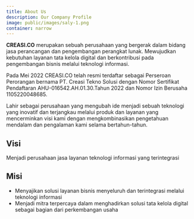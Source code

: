 ```yaml
---
title: About Us
description: Our Company Profile
image: public/images/saly-1.png
container: narrow
---
```


**CREASI.CO** merupakan sebuah perusahaan yang bergerak dalam bidang jasa perancangan dan pengembangan perangkat lunak. Mewujudkan kebutuhan layanan tata kelola digital dan berkontribusi pada pengembangan bisnis melalui teknologi informasi.

Pada Mei 2022 CREASI.CO telah resmi terdaftar sebagai Perseroan Perorangan bernama PT. Creasi Tekno Solusi dengan Nomor Sertifikat Pendaftaran AHU-016542.AH.01.30.Tahun 2022 dan Nomor Izin Berusaha 1105220048685.

Lahir sebagai perusahaan yang mengubah ide menjadi sebuah teknologi yang inovatif dan terjangkau melalui produk dan layanan yang mencerminkan visi kami dengan mengkombinasikan pengetahuan mendalam dan pengalaman kami selama bertahun-tahun.

## Visi

Menjadi perusahaan jasa layanan teknologi informasi yang terintegrasi

## Misi

* Menyajikan solusi layanan bisnis menyeluruh dan terintegrasi melalui teknologi informasi
* Menjadi mitra terpercaya dalam menghadirkan solusi tata kelola digital sebagai bagian dari perkembangan usaha
